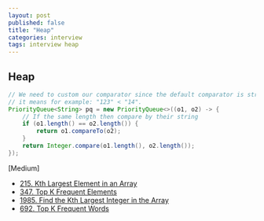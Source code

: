 ```yaml
---
layout: post
published: false
title: "Heap"
categories: interview
tags: interview heap
---
```


## Heap

```java
// We need to custom our comparator since the default comparator is string comparator which compares by lexicographically order, 
// it means for example: "123" < "14".
PriorityQueue<String> pq = new PriorityQueue<>((o1, o2) -> {
    // If the same length then compare by their string
    if (o1.length() == o2.length()) {
        return o1.compareTo(o2);
    }
    return Integer.compare(o1.length(), o2.length());
});
```

[Medium]
- [215. Kth Largest Element in an Array](https://leetcode.com/problems/kth-largest-element-in-an-array/)
- [347. Top K Frequent Elements](https://leetcode.com/problems/top-k-frequent-elements/)
- [1985. Find the Kth Largest Integer in the Array](https://leetcode.com/problems/find-the-kth-largest-integer-in-the-array/)
- [692. Top K Frequent Words](https://leetcode.com/problems/top-k-frequent-words/)